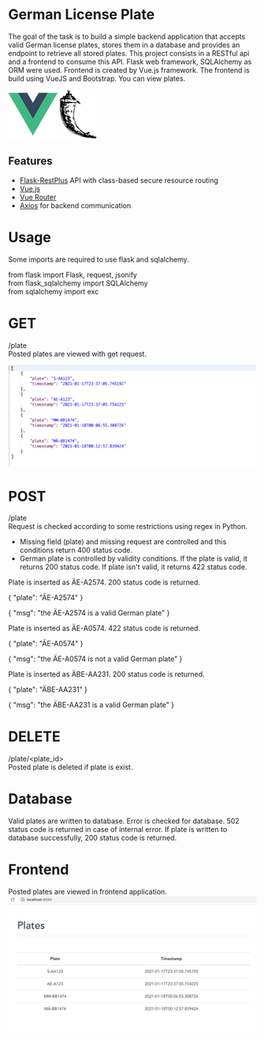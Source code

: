 # German License Plate
The goal of the task is to build a simple backend application that accepts valid German license plates, stores them in a database and provides an endpoint to retrieve all stored plates. This project consists in a RESTful api and a frontend to consume this API. Flask web framework, SQLAlchemy as ORM were used. Frontend is created by Vue.js framework. The frontend is build using VueJS and Bootstrap. You can view plates.

![Vue Logo](/docs/vue-logo.png "Vue Logo") ![Flask Logo](/docs/flask-logo.png "Flask Logo")

## Features
* [Flask-RestPlus](http://flask-restplus.readthedocs.io) API with class-based secure resource routing
* [Vue.js](https://vuejs.org/)
* [Vue Router](https://router.vuejs.org/)
* [Axios](https://github.com/axios/axios/) for backend communication

# Usage
Some imports are required to use flask and sqlalchemy.

from flask import Flask, request, jsonify<br />
from flask_sqlalchemy import SQLAlchemy<br />
from sqlalchemy import exc<br />

# GET
/plate <br />
Posted plates are viewed with get request.

![Data Structure](/docs/data_structure.png "Data Structure")

# POST
/plate <br />
Request is checked according to some restrictions using regex in Python.
* Missing field (plate) and missing request are controlled and this conditions return 400 status code.
* German plate is controlled by validity conditions. If the plate is valid, it returns 200 status code. If plate isn't valid, it returns 422 status code.

Plate is inserted as ÄE-A2574. 200 status code is returned.

{
	"plate": "ÄE-A2574"
}


{
    "msg": "the ÄE-A2574 is a valid German plate"
}

Plate is inserted as ÄE-A0574. 422 status code is returned.

{
	"plate": "ÄE-A0574"
}

{
    "msg": "the ÄE-A0574 is not a valid German plate"
}

Plate is inserted as ÄBE-AA231. 200 status code is returned.

{
	"plate": "ÄBE-AA231"
}

{
    "msg": "the ÄBE-AA231 is a valid German plate"
}

# DELETE
/plate/<plate_id> <br />
Posted plate is deleted if plate is exist. 

# Database
Valid plates are written to database. Error is checked for database. 502 status code is returned in case of internal error. If plate is written to database successfully, 200 status code is returned.

 # Frontend
 Posted plates are viewed in frontend application.
 ![Frontend Logo](/docs/frontend.png "Frontend")








